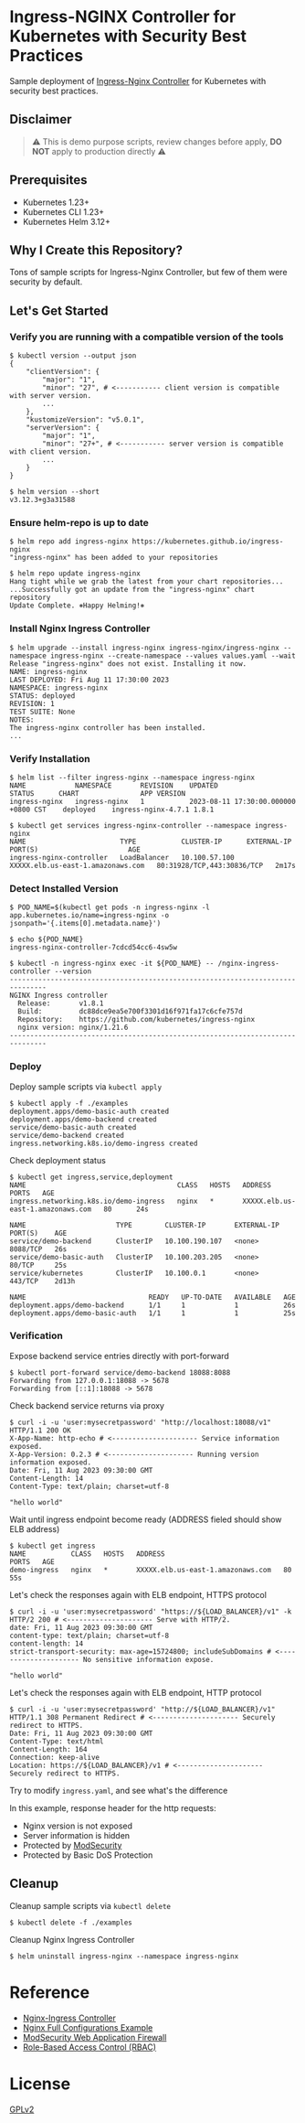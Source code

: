 # Ingress-NGINX Controller for Kubernetes with Security Best Practices

Sample deployment of [Ingress-Nginx Controller](https://kubernetes.github.io/ingress-nginx/) for Kubernetes with security best practices.

## Disclaimer

> :warning: This is demo purpose scripts, review changes before apply, **DO NOT** apply to production directly :warning:

## Prerequisites

- Kubernetes 1.23+
- Kubernetes CLI 1.23+
- Kubernetes Helm 3.12+

## Why I Create this Repository?

Tons of sample scripts for Ingress-Nginx Controller, but few of them were security by default.

## Let's Get Started

### Verify you are running with a compatible version of the tools

    $ kubectl version --output json
    {
        "clientVersion": {
            "major": "1",
            "minor": "27", # <----------- client version is compatible with server version.
            ...
        },
        "kustomizeVersion": "v5.0.1",
        "serverVersion": {
            "major": "1",
            "minor": "27+", # <----------- server version is compatible with client version.
            ...
        }
    }

    $ helm version --short
    v3.12.3+g3a31588

### Ensure helm-repo is up to date

    $ helm repo add ingress-nginx https://kubernetes.github.io/ingress-nginx
    "ingress-nginx" has been added to your repositories

    $ helm repo update ingress-nginx
    Hang tight while we grab the latest from your chart repositories...
    ...Successfully got an update from the "ingress-nginx" chart repository
    Update Complete. ⎈Happy Helming!⎈

### Install Nginx Ingress Controller

    $ helm upgrade --install ingress-nginx ingress-nginx/ingress-nginx --namespace ingress-nginx --create-namespace --values values.yaml --wait
    Release "ingress-nginx" does not exist. Installing it now.
    NAME: ingress-nginx
    LAST DEPLOYED: Fri Aug 11 17:30:00 2023
    NAMESPACE: ingress-nginx
    STATUS: deployed
    REVISION: 1
    TEST SUITE: None
    NOTES:
    The ingress-nginx controller has been installed.
    ...

### Verify Installation


    $ helm list --filter ingress-nginx --namespace ingress-nginx
    NAME         	NAMESPACE    	REVISION	UPDATED                             	STATUS  	CHART              	APP VERSION
    ingress-nginx	ingress-nginx	1       	2023-08-11 17:30:00.000000 +0800 CST	deployed	ingress-nginx-4.7.1	1.8.1

    $ kubectl get services ingress-nginx-controller --namespace ingress-nginx
    NAME                       TYPE           CLUSTER-IP      EXTERNAL-IP                         PORT(S)                      AGE
    ingress-nginx-controller   LoadBalancer   10.100.57.100   XXXXX.elb.us-east-1.amazonaws.com   80:31928/TCP,443:30836/TCP   2m17s

### Detect Installed Version

    $ POD_NAME=$(kubectl get pods -n ingress-nginx -l app.kubernetes.io/name=ingress-nginx -o jsonpath='{.items[0].metadata.name}')

    $ echo ${POD_NAME}
    ingress-nginx-controller-7cdcd54cc6-4sw5w

    $ kubectl -n ingress-nginx exec -it ${POD_NAME} -- /nginx-ingress-controller --version
    -------------------------------------------------------------------------------
    NGINX Ingress controller
      Release:       v1.8.1
      Build:         dc88dce9ea5e700f3301d16f971fa17c6cfe757d
      Repository:    https://github.com/kubernetes/ingress-nginx
      nginx version: nginx/1.21.6
    -------------------------------------------------------------------------------

### Deploy

Deploy sample scripts via `kubectl apply`

    $ kubectl apply -f ./examples
    deployment.apps/demo-basic-auth created
    deployment.apps/demo-backend created
    service/demo-basic-auth created
    service/demo-backend created
    ingress.networking.k8s.io/demo-ingress created

Check deployment status

    $ kubectl get ingress,service,deployment
    NAME                                     CLASS   HOSTS   ADDRESS                             PORTS   AGE
    ingress.networking.k8s.io/demo-ingress   nginx   *       XXXXX.elb.us-east-1.amazonaws.com   80      24s

    NAME                      TYPE        CLUSTER-IP       EXTERNAL-IP   PORT(S)    AGE
    service/demo-backend      ClusterIP   10.100.190.107   <none>        8088/TCP   26s
    service/demo-basic-auth   ClusterIP   10.100.203.205   <none>        80/TCP     25s
    service/kubernetes        ClusterIP   10.100.0.1       <none>        443/TCP    2d13h

    NAME                              READY   UP-TO-DATE   AVAILABLE   AGE
    deployment.apps/demo-backend      1/1     1            1           26s
    deployment.apps/demo-basic-auth   1/1     1            1           25s

### Verification

Expose backend service entries directly with port-forward

    $ kubectl port-forward service/demo-backend 18088:8088
    Forwarding from 127.0.0.1:18088 -> 5678
    Forwarding from [::1]:18088 -> 5678

Check backend service returns via proxy

    $ curl -i -u 'user:mysecretpassword' "http://localhost:18088/v1"
    HTTP/1.1 200 OK
    X-App-Name: http-echo # <--------------------- Service information exposed.
    X-App-Version: 0.2.3 # <--------------------- Running version information exposed.
    Date: Fri, 11 Aug 2023 09:30:00 GMT
    Content-Length: 14
    Content-Type: text/plain; charset=utf-8

    "hello world"

Wait until ingress endpoint become ready (ADDRESS fieled should show ELB address)

    $ kubectl get ingress
    NAME           CLASS   HOSTS   ADDRESS                             PORTS   AGE
    demo-ingress   nginx   *       XXXXX.elb.us-east-1.amazonaws.com   80      55s

Let's check the responses again with ELB endpoint, HTTPS protocol

    $ curl -i -u 'user:mysecretpassword' "https://${LOAD_BALANCER}/v1" -k
    HTTP/2 200 # <--------------------- Serve with HTTP/2.
    date: Fri, 11 Aug 2023 09:30:00 GMT
    content-type: text/plain; charset=utf-8
    content-length: 14
    strict-transport-security: max-age=15724800; includeSubDomains # <--------------------- No sensitive information expose.

    "hello world"

Let's check the responses again with ELB endpoint, HTTP protocol

    $ curl -i -u 'user:mysecretpassword' "http://${LOAD_BALANCER}/v1"
    HTTP/1.1 308 Permanent Redirect # <--------------------- Securely redirect to HTTPS.
    Date: Fri, 11 Aug 2023 09:30:00 GMT
    Content-Type: text/html
    Content-Length: 164
    Connection: keep-alive
    Location: https://${LOAD_BALANCER}/v1 # <--------------------- Securely redirect to HTTPS.

Try to modify `ingress.yaml`, and see what's the difference

In this example, response header for the http requests:

- Nginx version is not exposed
- Server information is hidden
- Protected by [ModSecurity](https://modsecurity.org/)
- Protected by Basic DoS Protection

## Cleanup

Cleanup sample scripts via `kubectl delete`

    $ kubectl delete -f ./examples

Cleanup Nginx Ingress Controller

    $ helm uninstall ingress-nginx --namespace ingress-nginx

# Reference

- [Nginx-Ingress Controller](https://kubernetes.github.io/ingress-nginx/)
- [Nginx Full Configurations Example](https://www.nginx.com/resources/wiki/start/topics/examples/full/)
- [ModSecurity Web Application Firewall](https://kubernetes.github.io/ingress-nginx/user-guide/third-party-addons/modsecurity/)
- [Role-Based Access Control (RBAC)](https://kubernetes.io/docs/reference/access-authn-authz/rbac/)

# License

[GPLv2](LICENSE)
